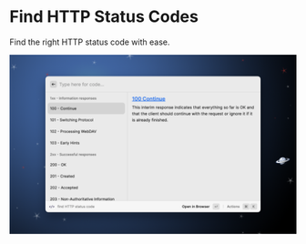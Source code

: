 # Find HTTP Status Codes

Find the right HTTP status code with ease.

![Find HTTP status codes in action](./metadata/http-status-codes-1.png)
